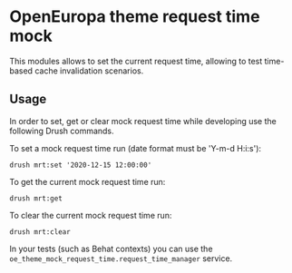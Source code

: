 # OpenEuropa theme request time mock

This modules allows to set the current request time, allowing to test time-based cache invalidation scenarios.

## Usage

In order to set, get or clear mock request time while developing use the following Drush commands.

To set a mock request time run (date format must be 'Y-m-d H:i:s'):

```
drush mrt:set '2020-12-15 12:00:00' 
```

To get the current mock request time run:

```
drush mrt:get 
```

To clear the current mock request time run:

```
drush mrt:clear 
```

In your tests (such as Behat contexts) you can use the `oe_theme_mock_request_time.request_time_manager` service. 
